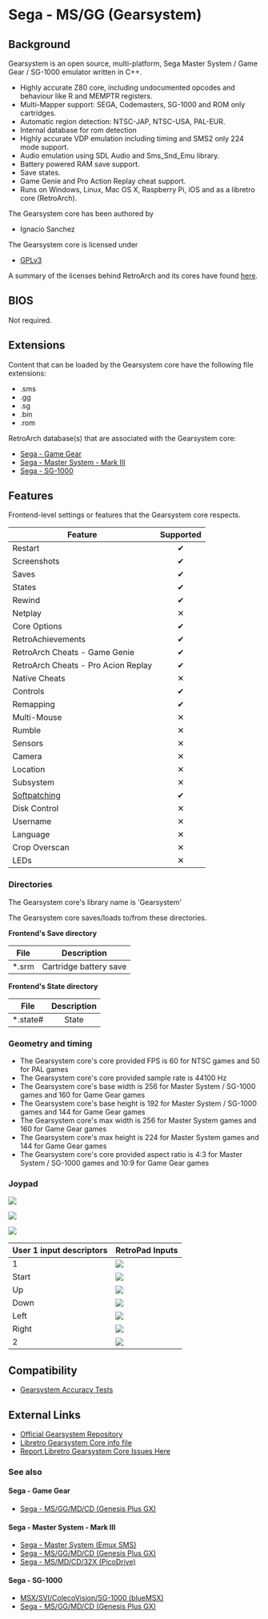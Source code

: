 # Sega - MS/GG (Gearsystem)

## Background

Gearsystem is an open source, multi-platform, Sega Master System / Game Gear / SG-1000 emulator written in C++.

- Highly accurate Z80 core, including undocumented opcodes and behaviour like R and MEMPTR registers.
- Multi-Mapper support: SEGA, Codemasters, SG-1000 and ROM only cartridges.
- Automatic region detection: NTSC-JAP, NTSC-USA, PAL-EUR.
- Internal database for rom detection
- Highly accurate VDP emulation including timing and SMS2 only 224 mode support.
- Audio emulation using SDL Audio and Sms_Snd_Emu library.
- Battery powered RAM save support.
- Save states.
- Game Genie and Pro Action Replay cheat support.
- Runs on Windows, Linux, Mac OS X, Raspberry Pi, iOS and as a libretro core (RetroArch).

The Gearsystem core has been authored by

- Ignacio Sanchez

The Gearsystem core is licensed under

- [GPLv3](https://github.com/drhelius/Gearsystem/blob/master/LICENSE)

A summary of the licenses behind RetroArch and its cores have found [here](../development/licenses.md).

## BIOS

Not required.

## Extensions

Content that can be loaded by the Gearsystem core have the following file extensions:

- .sms
- .gg
- .sg
- .bin
- .rom

RetroArch database(s) that are associated with the Gearsystem core:

- [Sega - Game Gear](https://github.com/libretro/libretro-database/blob/master/rdb/Sega%20-%20Game%20Gear.rdb)
- [Sega - Master System - Mark III](https://github.com/libretro/libretro-database/blob/master/rdb/Sega%20-%20Master%20System%20-%20Mark%20III.rdb)
- [Sega - SG-1000](https://github.com/libretro/libretro-database/blob/master/rdb/Sega%20-%20SG-1000.rdb)

## Features

Frontend-level settings or features that the Gearsystem core respects.

| Feature           | Supported |
|-------------------|:---------:|
| Restart           | ✔         |
| Screenshots       | ✔         |
| Saves             | ✔         |
| States            | ✔         |
| Rewind            | ✔         |
| Netplay           | ✕         |
| Core Options      | ✔         |
| RetroAchievements | ✔         |
| RetroArch Cheats - Game Genie  | ✔         |
| RetroArch Cheats - Pro Acion Replay | ✔         |
| Native Cheats     | ✕         |
| Controls          | ✔         |
| Remapping         | ✔         |
| Multi-Mouse       | ✕         |
| Rumble            | ✕         |
| Sensors           | ✕         |
| Camera            | ✕         |
| Location          | ✕         |
| Subsystem         | ✕         |
| [Softpatching](../guides/softpatching.md) | ✔         |
| Disk Control      | ✕         |
| Username          | ✕         |
| Language          | ✕         |
| Crop Overscan     | ✕         |
| LEDs              | ✕         |

### Directories

The Gearsystem core's library name is 'Gearsystem'

The Gearsystem core saves/loads to/from these directories.

**Frontend's Save directory**

| File  | Description            |
|:-----:|:----------------------:|
| *.srm | Cartridge battery save |

**Frontend's State directory**

| File     | Description |
|:--------:|:-----------:|
| *.state# | State       |

### Geometry and timing

- The Gearsystem core's core provided FPS is 60 for NTSC games and 50 for PAL games
- The Gearsystem core's core provided sample rate is 44100 Hz
- The Gearsystem core's base width is 256 for Master System / SG-1000 games and 160 for Game Gear games
- The Gearsystem core's base height is 192 for Master System / SG-1000 games and 144 for Game Gear games
- The Gearsystem core's max width is 256 for Master System games and 160 for Game Gear games
- The Gearsystem core's max height is 224 for Master System games and 144 for Game Gear games
- The Gearsystem core's core provided aspect ratio is 4:3 for Master System / SG-1000 games and 10:9 for Game Gear games

### Joypad

![](../image/controller/gg.png)

![](../image/controller/sms.png)

![](../image/controller/sg1000.png)

| User 1 input descriptors | RetroPad Inputs                                |
|--------------------------|------------------------------------------------|
| 1                        | ![](../image/retropad/retro_b.png)             |
| Start                    | ![](../image/retropad/retro_start.png)         |
| Up                       | ![](../image/retropad/retro_dpad_up.png)       |
| Down                     | ![](../image/retropad/retro_dpad_down.png)     |
| Left                     | ![](../image/retropad/retro_dpad_left.png)     |
| Right                    | ![](../image/retropad/retro_dpad_right.png)    |
| 2                        | ![](../image/retropad/retro_a.png)             |

## Compatibility

- [Gearsystem Accuracy Tests](https://github.com/drhelius/Gearsystem#accuracy-tests)

## External Links

- [Official Gearsystem Repository](https://github.com/drhelius/Gearsystem)
- [Libretro Gearsystem Core info file](https://github.com/libretro/libretro-super/blob/master/dist/info/gearsystem_libretro.info)
- [Report Libretro Gearsystem Core Issues Here](https://github.com/drhelius/Gearsystem/issues)

### See also

#### Sega - Game Gear

- [Sega - MS/GG/MD/CD (Genesis Plus GX)](genesis_plus_gx.md)

#### Sega - Master System - Mark III

- [Sega - Master System (Emux SMS)](emux_sms.md)
- [Sega - MS/GG/MD/CD (Genesis Plus GX)](genesis_plus_gx.md)
- [Sega - MS/MD/CD/32X (PicoDrive)](picodrive.md)

#### Sega - SG-1000

- [MSX/SVI/ColecoVision/SG-1000 (blueMSX)](bluemsx.md)
- [Sega - MS/GG/MD/CD (Genesis Plus GX)](genesis_plus_gx.md)
